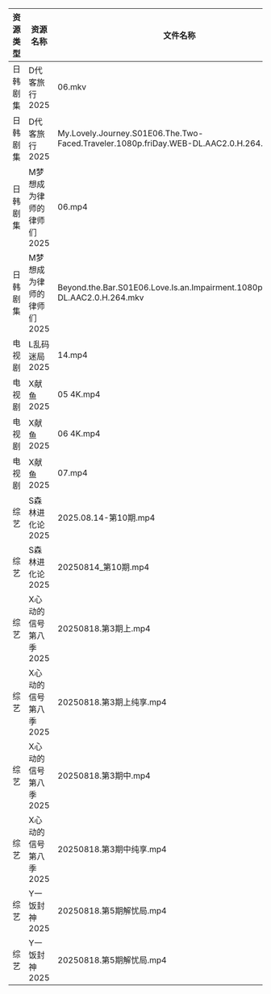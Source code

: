 | 资源类型 | 资源名称            | 文件名称                                                                                 | 分享链接                                 | 更新时间                |
| ---- | --------------- | ------------------------------------------------------------------------------------ | ------------------------------------ | ------------------- |
| 日韩剧集 | D代客旅行2025       | 06.mkv                                                                               | https://pan.quark.cn/s/ffaab0f06b8d  | 2025-08-18 01:18:22 |
| 日韩剧集 | D代客旅行2025       | My.Lovely.Journey.S01E06.The.Two-Faced.Traveler.1080p.friDay.WEB-DL.AAC2.0.H.264.mkv | https://pan.quark.cn/s/ffaab0f06b8d  | 2025-08-18 01:18:27 |
| 日韩剧集 | M梦想成为律师的律师们2025 | 06.mp4                                                                               | https://pan.quark.cn/s/d4ecaff7fa34  | 2025-08-18 01:27:22 |
| 日韩剧集 | M梦想成为律师的律师们2025 | Beyond.the.Bar.S01E06.Love.Is.an.Impairment.1080p.NF.WEB-DL.AAC2.0.H.264.mkv         | https://pan.quark.cn/s/d4ecaff7fa34  | 2025-08-18 16:27:06 |
| 电视剧  | L乱码迷局2025       | 14.mp4                                                                               | https://www.alipan.com/s/CJ4yqcSAku1 | 2025-08-18 14:01:00 |
| 电视剧  | X献鱼2025         | 05 4K.mp4                                                                            | https://www.alipan.com/s/RdyreAB7CLk | 2025-08-18 14:01:40 |
| 电视剧  | X献鱼2025         | 06 4K.mp4                                                                            | https://www.alipan.com/s/RdyreAB7CLk | 2025-08-18 14:01:40 |
| 电视剧  | X献鱼2025         | 07.mp4                                                                               | https://www.alipan.com/s/RdyreAB7CLk | 2025-08-18 14:01:39 |
| 综艺   | S森林进化论2025      | 2025.08.14-第10期.mp4                                                                  | https://www.alipan.com/s/aan2jEB4eLz | 2025-08-18 14:02:21 |
| 综艺   | S森林进化论2025      | 20250814_第10期.mp4                                                                    | https://www.alipan.com/s/aan2jEB4eLz | 2025-08-18 15:02:08 |
| 综艺   | X心动的信号第八季2025   | 20250818.第3期上.mp4                                                                    | https://pan.quark.cn/s/a2f1532c7f0e  | 2025-08-18 16:46:07 |
| 综艺   | X心动的信号第八季2025   | 20250818.第3期上纯享.mp4                                                                  | https://pan.quark.cn/s/a2f1532c7f0e  | 2025-08-18 16:46:03 |
| 综艺   | X心动的信号第八季2025   | 20250818.第3期中.mp4                                                                    | https://pan.quark.cn/s/a2f1532c7f0e  | 2025-08-18 16:46:11 |
| 综艺   | X心动的信号第八季2025   | 20250818.第3期中纯享.mp4                                                                  | https://pan.quark.cn/s/a2f1532c7f0e  | 2025-08-18 16:46:01 |
| 综艺   | Y一饭封神2025       | 20250818.第5期解忧局.mp4                                                                  | https://www.alipan.com/s/w4Qpfj6YdVw | 2025-08-18 14:02:26 |
| 综艺   | Y一饭封神2025       | 20250818.第5期解忧局.mp4                                                                  | https://pan.quark.cn/s/0cbaf99cbe84  | 2025-08-18 16:46:25 |
